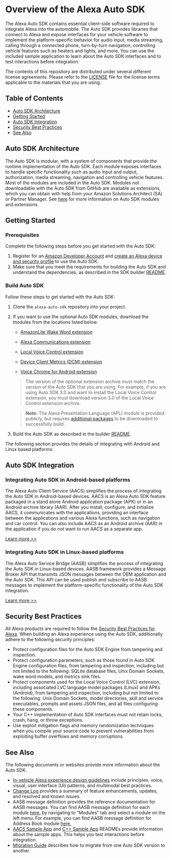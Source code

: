 # Overview of the Alexa Auto SDK

The Alexa Auto SDK contains essential client-side software required to integrate Alexa into the automobile. The Auto SDK provides libraries that connect to Alexa and expose interfaces for your vehicle software to implement the platform-specific behavior for audio input, media streaming, calling through a connected phone, turn-by-turn navigation, controlling vehicle features such as heaters and lights, and more. You can use the included sample application to learn about the Auto SDK interfaces and to test interactions before integration.

The contents of this repository are distributed under several different license agreements. Please refer to the [LICENSE](./LICENSE) file for the license terms applicable to the materials that you are using.

<!-- omit in toc -->
## Table of Contents
- [Auto SDK Architecture](#auto-sdk-architecture)
- [Getting Started](#getting-started)
- [Auto SDK Integration](#auto-sdk-integration)
- [Security Best Practices](#security-best-practices)
- [See Also](#see-also)

## Auto SDK Architecture

The Auto SDK is modular, with a system of components that provide the runtime implementation of the Auto SDK. Each module exposes interfaces to handle specific functionality such as audio input and output, authorization, media streaming, navigation and controlling vehicle features. Most of the modules are included in the Auto SDK. Modules not downloadable with the Auto SDK from GitHub are available as extensions, which you can obtain with help from your Amazon Solutions Architect (SA) or Partner Manager. See [here](./SDK_MODULES.md) for more information on Auto SDK modules and extensions.

## Getting Started

### Prerequisites
Complete the following steps before you get started with the Auto SDK:

1. Register for an [Amazon Developer Account](https://developer.amazon.com/home.html) and [create an Alexa device and security profile](./NEED_HELP.md#registering-a-product-and-creating-a-security-profile) to use the Auto SDK.
2. Make sure that you meet the requirements for building the Auto SDK and understand the dependencies, as described in the SDK builder [README](./builder/README.md).  

### Build Auto SDK
Follow these steps to get started with the Auto SDK:

1. Clone the `alexa-auto-sdk` repository into your project.
2. If you want to use the optional Auto SDK modules, download the modules from the locations listed below.
	* [AmazonLite Wake Word extension](https://developer.amazon.com/alexa/console/avs/preview/resources/details/Auto%20SDK%20Amazonlite%20Extension)

	* [Alexa Communications extension](https://developer.amazon.com/alexa/console/avs/preview/resources/details/Auto%20SDK%20Alexa%20Comms%20Extension)

	* [Local Voice Control extension](https://developer.amazon.com/alexa/console/avs/preview/resources/details/Auto%20SDK%20Local%20Voice%20Control%20Extension)

	* [Device Client Metrics (DCM) extension](https://developer.amazon.com/alexa/console/avs/preview/resources/details/Auto%20SDK%20Metric%20Upload%20Service%20Extension)

	* [Voice Chrome for Android extension](https://developer.amazon.com/alexa/console/avs/preview/resources/details/Auto%20SDK%20Voice%20Chrome%20Extension)

	>The version of the optional extension archive must match the version of the Auto SDK that you are using. For example, if you are using Auto SDK 3.0 and want to install the Local Voice Control extension, you must download version 3.0 of the Local Voice Control extension archive.

	>**Note:** The Alexa Presentation Language (APL) module is provided publicly, but requires [additional packages](https://developer.amazon.com/alexa/console/avs/preview/resources/details/Alexa%20Auto%20SDK%20Alexa%20Presentation%20Language%20module) to be downloaded to successfully build.
	
3. Build the Auto SDK as described in the builder [README](./builder/README.md).
      
The following section provides the details of integrating with Android and Linux based platforms:

## Auto SDK Integration

### Integrating Auto SDK in Android-based platforms

The Alexa Auto Client Service (AACS) simplifies the process of integrating the Auto SDK in Android-based devices. AACS is an Alexa Auto SDK feature packaged in a stand alone Android application package (APK) or in an Android archive library (AAR). After you install, configure, and initialize AACS, it communicates with the applications, providing an interface between the applications and various Alexa functions, such as navigation and car control. You can also include AACS as an Android archive (AAR) in the application if you do not want to run AACS as a separate app. 

[Learn more >>](./aacs/android/README.md)

### Integrating Auto SDK in Linux-based platforms

The Alexa Auto Service Bridge (AASB) simplifies the process of integrating the Auto SDK in Linux-based devices. AASB framework provides a Message Broker API that transmits JSON messages between the OEM application and the Auto SDK. This API can be used publish and subscribe to AASB messages to implement the platform-specific functionality of the Auto SDK integration.

[Learn more >>](./LINUX_INTEGRATION.md)

## Security Best Practices

All Alexa products are required to follow the [Security Best Practices for Alexa](https://developer.amazon.com/en-US/docs/alexa/alexa-voice-service/avs-security-reqs.html). When building an Alexa experience using the Auto SDK, additionally adhere to the following security principles:

* Protect configuration files for the Auto SDK Engine from tampering and inspection.
* Protect configuration parameters, such as those found in Auto SDK Engine configuration files, from tampering and inspection, including but not limited to the following: SQLite database files, Unix Domain Sockets, wake word models, and metrics sink files.
* Protect components used for the Local Voice Control (LVC) extension, including associated LVC language model packages (Linux) and APKs (Android), from tampering and inspection, including but not limited to the following: Unix Domain Sockets, model directories, skill and service executables, prompts and assets JSON files, and all files configuring these components. 
* Your C++ implementation of Auto SDK interfaces must not retain locks, crash, hang, or throw exceptions.
* Use exploit mitigation flags and memory randomization techniques when you compile your source code to prevent vulnerabilities from exploiting buffer overflows and memory corruptions. 

## See Also
The following documents or websites provide more information about the Auto SDK.

* [In-vehicle Alexa experience design guidelines](https://developer.amazon.com/en-US/docs/alexa/alexa-auto/about-this-guide.html) include principles, voice, visual, user interface (UI) patterns, and multimodal best practices. 
* [Change Log](./CHANGELOG.md) provides a summary of feature enhancements, updates, and resolved and known issues. 
* AASB message definition provides the reference documentation for AASB messages. You can find AASB message definition for each module [here.](https://alexa.github.io/alexa-auto-sdk/docs/sdk-docs/index.html) by navigating to "Modules" tab and select a module on the left menu. For example, you can find AASB message definition for Address Book module [here.](https://alexa.github.io/alexa-auto-sdk/docs/sdk-docs/modules/address-book/aasb-docs/AddressBook/index.html)
* [AACS Sample App](./aacs/android/README.md) and [C++ Sample App](./samples/cpp/README.md) READMEs provide information about the sample apps. This helps you test interactions before integration.
* [Migration Guide](./MIGRATION.md) describes how to migrate from one Auto SDK version to another.
